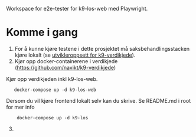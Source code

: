 Workspace for e2e-tester for k9-los-web med Playwright.

# Komme i gang

1.  For å kunne kjøre testene i dette prosjektet må saksbehandlingsstacken kjøre lokalt (se [utvikleroppsett for k9-verdikjede](https://github.com/navikt/k9-verdikjede/tree/master/docs/utvikleroppsett)).
2.  Kjør opp docker-containerene i verdikjede (https://github.com/navikt/k9-verdikjede)

Kjør opp verdikjeden inkl k9-los-web.

```
   docker-compose up -d k9-los-web
```

Dersom du vil kjøre frontend lokalt selv kan du skrive. Se README.md i root for mer info

```
    docker-compose up -d k9-los
```

3.
